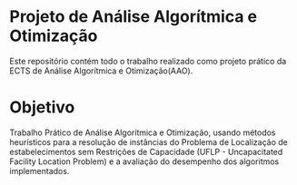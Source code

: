 # Projeto de Análise Algorítmica e Otimização
Este repositório contém todo o trabalho realizado como projeto prático da ECTS de Análise Algorítmica e Otimização(AAO).


# Objetivo 

Trabalho Prático de Análise Algorítmica e Otimização, usando métodos heurísticos para a resolução de instâncias do Problema de Localização de estabelecimentos sem Restrições de Capacidade (UFLP - Uncapacitated Facility Location Problem) e a avaliação do desempenho dos algoritmos implementados.
